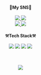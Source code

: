 <div align="center">
  <h4>🐤My SNS🐤</h4>
  <a href="https://www.instagram.com/183_yj/">
    <img src="https://img.shields.io/badge/Instagram-DD2A7B?style=flat-square&logo=Instagram&logoColor=white"/>
  </a>
  <a href="https://parallel-flax-a90.notion.site/Kim-s-Dev-Study-a49238bd3ba5471db7a50c9d13f593b3">
    <img src="https://img.shields.io/badge/Notion-white?style=flat-square&logo=Notion&logoColor=black"/>
  </a>
  <br>
  <a href="https://hits.seeyoufarm.com">
    <img src="https://hits.seeyoufarm.com/api/count/incr/badge.svg?url=https%3A%2F%2Fgithub.com%2Fzzsza"/>
  </a>
  <a href="https://www.facebook.com/profile.php?id=100011956212947">
    <img src="https://img.shields.io/badge/Facebook-3B5998?style=flat-square&logo=Facebook&logoColor=white&fontColor=red"/>
  </a>
  <br>
  <h4>⚒️Tech Stack⚒️</h4>
  <img src="https://img.shields.io/badge/JavaScript-FFFF33?style=for-the-badge&logo=Javascript&logoColor=black"/>
  <img src="https://img.shields.io/badge/TypeScript-007ACC?style=for-the-badge&logo=Typescript&logoColor=white"/>
  <img src="https://img.shields.io/badge/ReactNative-262B31?style=for-the-badge&logo=React&logoColor=61DBFB"/>
  <img src="https://img.shields.io/badge/Java-5382A1?style=for-the-badge&logo=Kotlin&logoColor=white"/>
  <br>
  <br>
  <br>
  <br>
  <img src='https://github-readme-stats.vercel.app/api?username=kyjprograming&show_icons=true'/>
</div>
